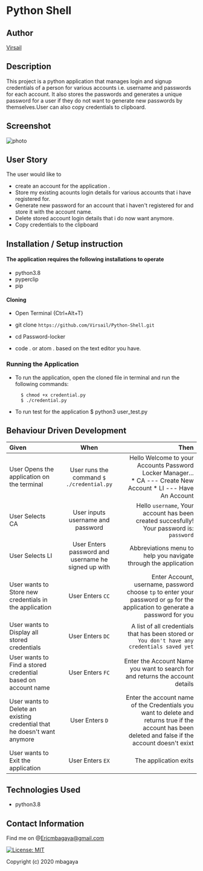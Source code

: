 # Python Shell
## Author

[Virsail](https://github.com/Virsail)

## Description

This project is a python application that manages login and signup credentials of a person for various accounts i.e. username and passwords for each account. It also stores the passwords and generates a unique password for a user if they do not want to generate new passwords by themselves.User can also copy credentials to clipboard.

## Screenshot

<img src="/Desktop/Password-locker/image/screenshot4.png" alt="photo"/>

## User Story
The user would like to
* create an account for the application .
* Store my existing acounts login details for various accounts that i have registered for.
* Generate new password for an account that i haven't registered for and store it with the account name.   
* Delete stored account login details that i do now want anymore.
* Copy credentials to the clipboard


## Installation / Setup instruction

#### The application requires the following installations to operate 
* python3.8
* pyperclip
* pip

#### Cloning

* Open Terminal {Ctrl+Alt+T}

* git clone ```https://github.com/Virsail/Python-Shell.git```

* cd Password-locker

* code . or atom . based on the text editor you have.

### Running the Application
* To run the application, open the cloned file in terminal and run the following commands:

        $ chmod +x credential.py
        $ ./credential.py
* To run test for the application
        $ python3 user_test.py

## Behaviour Driven Development
| Given | When | Then |
| :---------------- | :---------------: | ------------------: |
| User Opens the application on the terminal | User runs the command ```$ ./credential.py```|Hello Welcome to your Accounts Password Locker Manager... <br>* CA ---  Create New Account * LI ---  Have An Account |
|User Selects  CA| User inputs username and password| Hello ```username```, Your account has been created succesfully! Your password is: ```password```|
|User Selects LI  | User Enters password and username he signed up with| Abbreviations menu to help you navigate through the application|
| User wants to Store new credentials in the application| User Enters ```CC```|Enter Account, username, password<br>choose ```tp``` to enter your password or ```gp``` for the application to generate a password for you |
|User wants to Display all stored credentials |User Enters ```DC```|A list of all credentials that has been stored or ```You don't have any credentials saved yet``` |
|User wants to Find a stored credential based on account name|User Enters ```FC```| Enter the Account Name you want to search for and returns the account details|
|User wants to Delete an existing credential that he doesn't want anymore|User Enters ```D```|Enter the account name of the Credentials you want to delete and returns true if the account has been deleted and false if the account doesn't exixt|
|User wants to Exit the application|User Enters ```EX```| The application exits|

## Technologies Used

* python3.8
## Contact Information 
Find me on @Ericmbagaya@gmail.com



[![License: MIT](https://img.shields.io/badge/License-MIT-yellow.svg)](https://opensource.org/licenses/MIT)



Copyright (c) 2020 mbagaya
